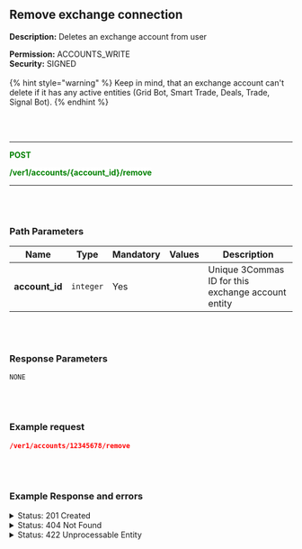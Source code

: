 ## Remove exchange connection<br>

**Description:** Deletes an exchange account from user<br>

**Permission:** ACCOUNTS_WRITE<br>
**Security:** SIGNED<br>
<br>
{% hint style="warning" %}
Keep in mind, that an exchange account can't delete if it has any active entities (Grid Bot, Smart Trade, Deals, Trade, Signal Bot).
{% endhint %}

<br>
<br>

----------

<mark style="color:green;background-color:white" > **POST**

<mark style="color:green;background-color:white" > **/ver1/accounts/{account_id}/remove**

----------
<br>
<br>

### Path Parameters<br>

| Name | Type |	Mandatory |	Values	| Description|
|------|------|-----------|-----------------|------------|
|**account_id**  | `integer` | Yes |  | Unique 3Commas ID for this exchange account entity |

<br>
<br>

### Response Parameters<br>

```
NONE
```

<br>
<br>

### Example request<br>

```json
/ver1/accounts/12345678/remove
```
<br>
<br>

### Example Response and errors<br>

<details>
<summary>Status: 201 Created</summary><br>

```json
true
```
</details>

<details>
<summary>Status: 404 Not Found</summary><br>

```json
{
    "error": "not_found",
    "error_description": "Not Found"
}
```
</details>

<details>
<summary> Status: 422 Unprocessable Entity</summary><br>

```json
{
    "error": "account_not_deletable",
    "error_description": "There are active trading deals on this exchange. Close all trading operations and try again"
}
```

</details>